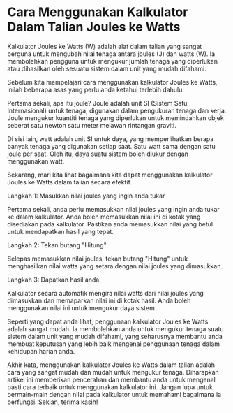 Cara Menggunakan Kalkulator Dalam Talian Joules ke Watts
========================================================

Kalkulator Joules ke Watts (W) adalah alat dalam talian yang sangat berguna untuk mengubah nilai tenaga antara joules (J) dan watts (W). Ia membolehkan pengguna untuk mengukur jumlah tenaga yang diperlukan atau dihasilkan oleh sesuatu sistem dalam unit yang mudah difahami.

Sebelum kita mempelajari cara menggunakan kalkulator Joules ke Watts, inilah beberapa asas yang perlu anda ketahui terlebih dahulu.

Pertama sekali, apa itu joule? Joule adalah unit SI (Sistem Satu Internasional) untuk tenaga, digunakan dalam pengukuran tenaga dan kerja. Joule mengukur kuantiti tenaga yang diperlukan untuk memindahkan objek seberat satu newton satu meter melawan rintangan graviti.

Di sisi lain, watt adalah unit SI untuk daya, yang memperlihatkan berapa banyak tenaga yang digunakan setiap saat. Satu watt sama dengan satu joule per saat. Oleh itu, daya suatu sistem boleh diukur dengan menggunakan watt.

Sekarang, mari kita lihat bagaimana kita dapat menggunakan kalkulator Joules ke Watts dalam talian secara efektif.

Langkah 1: Masukkan nilai joules yang ingin anda tukar

Pertama sekali, anda perlu memasukkan nilai joules yang ingin anda tukar ke dalam kalkulator. Anda boleh memasukkan nilai ini di kotak yang disediakan pada kalkulator. Pastikan anda memasukkan nilai yang betul untuk mendapatkan hasil yang tepat.

Langkah 2: Tekan butang "Hitung"

Selepas memasukkan nilai joules, tekan butang "Hitung" untuk menghasilkan nilai watts yang setara dengan nilai joules yang dimasukkan.

Langkah 3: Dapatkan hasil anda

Kalkulator secara automatik mengira nilai watts dari nilai joules yang dimasukkan dan memaparkan nilai ini di kotak hasil. Anda boleh menggunakan nilai ini untuk mengukur daya sistem.

Seperti yang dapat anda lihat, penggunaan kalkulator Joules ke Watts adalah sangat mudah. Ia membolehkan anda untuk mengukur tenaga suatu sistem dalam unit yang mudah difahami, yang seharusnya membantu anda membuat keputusan yang lebih baik mengenai penggunaan tenaga dalam kehidupan harian anda.

Akhir kata, menggunakan kalkulator Joules ke Watts dalam talian adalah cara yang sangat mudah dan mudah untuk mengukur tenaga. Diharapkan artikel ini memberikan pencerahan dan membantu anda untuk mengenal pasti cara terbaik untuk menggunakan kalkulator ini. Jangan lupa untuk bermain-main dengan nilai pada kalkulator untuk memahami bagaimana ia berfungsi. Sekian, terima kasih!